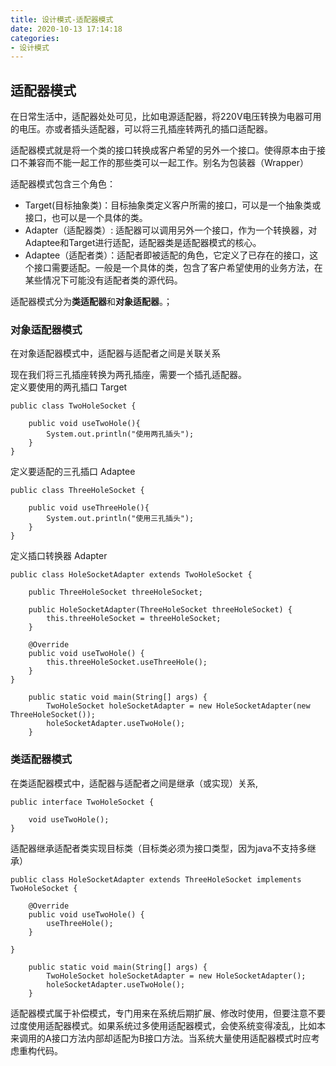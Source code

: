 ```yaml
---
title: 设计模式-适配器模式
date: 2020-10-13 17:14:18
categories: 
- 设计模式
---
```


## 适配器模式

在日常生活中，适配器处处可见，比如电源适配器，将220V电压转换为电器可用的电压。亦或者插头适配器，可以将三孔插座转两孔的插口适配器。  


适配器模式就是将一个类的接口转换成客户希望的另外一个接口。使得原本由于接口不兼容而不能一起工作的那些类可以一起工作。别名为包装器（Wrapper）
<!--more-->
适配器模式包含三个角色：
- Target(目标抽象类)：目标抽象类定义客户所需的接口，可以是一个抽象类或接口，也可以是一个具体的类。
- Adapter（适配器类）: 适配器可以调用另外一个接口，作为一个转换器，对Adaptee和Target进行适配，适配器类是适配器模式的核心。
- Adaptee（适配者类）：适配者即被适配的角色，它定义了已存在的接口，这个接口需要适配。一般是一个具体的类，包含了客户希望使用的业务方法，在某些情况下可能没有适配者类的源代码。


适配器模式分为**类适配器**和**对象适配器**。；

### 对象适配器模式
在对象适配器模式中，适配器与适配者之间是关联关系

现在我们将三孔插座转换为两孔插座，需要一个插孔适配器。    
定义要使用的两孔插口 Target
```
public class TwoHoleSocket {

    public void useTwoHole(){
        System.out.println("使用两孔插头");
    }
}
```
定义要适配的三孔插口 Adaptee
```
public class ThreeHoleSocket {

    public void useThreeHole(){
        System.out.println("使用三孔插头");
    }
}
```
定义插口转换器 Adapter
```
public class HoleSocketAdapter extends TwoHoleSocket {

    public ThreeHoleSocket threeHoleSocket;

    public HoleSocketAdapter(ThreeHoleSocket threeHoleSocket) {
        this.threeHoleSocket = threeHoleSocket;
    }

    @Override
    public void useTwoHole() {
        this.threeHoleSocket.useThreeHole();
    }
}
```


```
    public static void main(String[] args) {
        TwoHoleSocket holeSocketAdapter = new HoleSocketAdapter(new ThreeHoleSocket());
        holeSocketAdapter.useTwoHole();
    }
```
### 类适配器模式
在类适配器模式中，适配器与适配者之间是继承（或实现）关系,

```
public interface TwoHoleSocket {

    void useTwoHole();
}

```

适配器继承适配者类实现目标类（目标类必须为接口类型，因为java不支持多继承）
```
public class HoleSocketAdapter extends ThreeHoleSocket implements TwoHoleSocket {

    @Override
    public void useTwoHole() {
        useThreeHole();
    }

}
```

```
    public static void main(String[] args) {
        TwoHoleSocket holeSocketAdapter = new HoleSocketAdapter();
        holeSocketAdapter.useTwoHole();
    }
```

适配器模式属于补偿模式，专门用来在系统后期扩展、修改时使用，但要注意不要过度使用适配器模式。如果系统过多使用适配器模式，会使系统变得凌乱，比如本来调用的A接口方法内部却适配为B接口方法。当系统大量使用适配器模式时应考虑重构代码。



